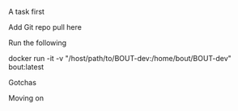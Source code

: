 A task first 

Add Git repo pull here

Run the following

docker run -it -v "/host/path/to/BOUT-dev:/home/bout/BOUT-dev" bout:latest

Gotchas

Moving on